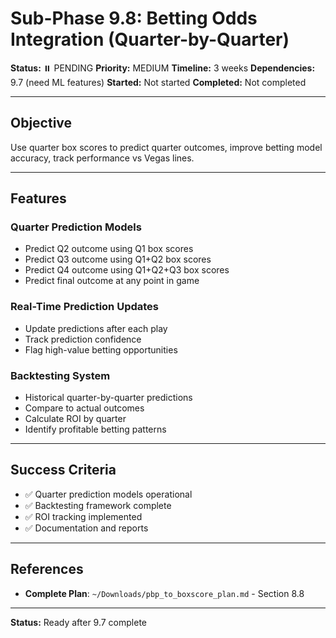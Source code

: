 # Sub-Phase 9.8: Betting Odds Integration (Quarter-by-Quarter)

**Status:** ⏸️ PENDING
**Priority:** MEDIUM
**Timeline:** 3 weeks
**Dependencies:** 9.7 (need ML features)
**Started:** Not started
**Completed:** Not completed

---

## Objective

Use quarter box scores to predict quarter outcomes, improve betting model accuracy, track performance vs Vegas lines.

---

## Features

### Quarter Prediction Models
- Predict Q2 outcome using Q1 box scores
- Predict Q3 outcome using Q1+Q2 box scores
- Predict Q4 outcome using Q1+Q2+Q3 box scores
- Predict final outcome at any point in game

### Real-Time Prediction Updates
- Update predictions after each play
- Track prediction confidence
- Flag high-value betting opportunities

### Backtesting System
- Historical quarter-by-quarter predictions
- Compare to actual outcomes
- Calculate ROI by quarter
- Identify profitable betting patterns

---

## Success Criteria

- ✅ Quarter prediction models operational
- ✅ Backtesting framework complete
- ✅ ROI tracking implemented
- ✅ Documentation and reports

---

## References

- **Complete Plan**: `~/Downloads/pbp_to_boxscore_plan.md` - Section 8.8

---

**Status:** Ready after 9.7 complete







